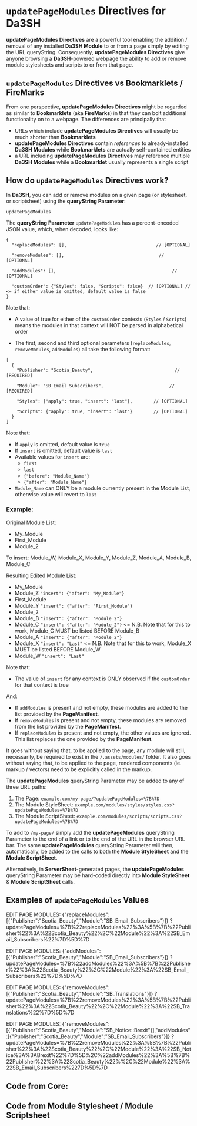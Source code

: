 # `updatePageModules` Directives for Da3SH
**updatePageModules Directives** are a powerful tool enabling the addition / removal of any installed **Da3SH Module** to or from a page simply by editing the URL queryString. Consequently, **updatePageModules Directives** give anyone browsing a **Da3SH**-powered webpage the ability to add or remove module stylesheets and scripts to or from that page.

## `updatePageModules` Directives vs Bookmarklets / FireMarks
From one perspective, **updatePageModules Directives** might be regarded as similar to **Bookmarklets** (aka **FireMarks**) in that they can bolt additional functionality on to a webpage. The differences are principally that

 - URLs which include **updatePageModules Directives** will usually be much shorter than **Bookmarklets**
 - **updatePageModules Directives** contain *references* to already-installed **Da3SH Modules** while **Bookmarklets** are actually self-contained entities
 - a URL including **updatePageModules Directives** may reference multiple **Da3SH Modules** while a **Bookmarklet** usually represents a single script 

## How do `updatePageModules` Directives work?
In **Da3SH**, you can add or remove modules on a given page (or stylesheet, or scriptsheet) using the **queryString Parameter**:

  `updatePageModules`


The **queryString Parameter** `updatePageModules` has a percent-encoded JSON value, which, when decoded, looks like:

```
{
  "replaceModules": [],		                             // [OPTIONAL]

  "removeModules": [],		                              // [OPTIONAL]

  "addModules": [],				                               // [OPTIONAL]

  "customOrder": {"Styles": false, "Scripts": false}  // [OPTIONAL]	// <= if either value is omitted, default value is false
}
```

Note that:

  - A value of true for either of the `customOrder` contexts (`Styles` / `Scripts`) means the modules in that context will NOT be parsed in alphabetical order

  - The first, second and third optional parameters (`replaceModules`, `removeModules`, `addModules`) all take the following format:
 
```
[
  {
  	"Publisher": "Scotia_Beauty",						        // [REQUIRED]

  	"Module": "SB_Email_Subscribers",					      // [REQUIRED]

  	"Styles": {"apply": true, "insert": "last"},		// [OPTIONAL]

  	"Scripts": {"apply": true, "insert": "last"}		// [OPTIONAL]
  }                                      						
]	
```

Note that:

 - If `apply` is omitted, default value is `true`
 - If `insert` is omitted, default value is `last`
 - Available values for `insert` are:
   - `first`
   - `last`
   - `{"before": "Module_Name"}`
   - `{"after": "Module_Name"}`
 - `Module_Name` can ONLY be a module currently present in the Module List, otherwise value will revert to `last`


### Example:

Original Module List:

 - My_Module
 - First_Module
 - Module_2

To insert: Module_W, Module_X, Module_Y, Module_Z, Module_A, Module_B, Module_C

Resulting Edited Module List:

 - My_Module
 - Module_Z		`"insert": {"after": "My_Module"}`
 - First_Module
 - Module_Y		`"insert": {"after": "First_Module"}`
 - Module_2
 - Module_B   `"insert": {"after": "Module_2"}`
 - Module_C		`"insert": {"after": "Module_2"}` 	<= N.B. Note that for this to work, Module_C MUST be listed BEFORE Module_B
 - Module_A		`"insert": {"after": "Module_2"}`
 - Module_X		`"insert": "Last"`				          <= N.B. Note that for this to work, Module_X MUST be listed BEFORE Module_W
 - Module_W		`"insert": "Last"`

Note that:

  - The value of `insert` for any context is ONLY observed if the `customOrder` for that context is true 

And:

  - If `addModules` is present and not empty, these modules are added to the list provided by the **PageManifest**.
  - If `removeModules` is present and not empty, these modules are removed from the list provided by the **PageManifest**.
  - If `replaceModules` is present and not empty, the other values are ignored. This list replaces the one provided by the **PageManifest**.


It goes without saying that, to be applied to the page, any module will still, necessarily, be required to exist in the `/.assets/modules/` folder.
It also goes without saying that, to be applied to the page, rendered components (ie. markup / vectors) need to be explicitly called in the markup.

The **updatePageModules** queryString Parameter may be added to any of three URL paths:

 1. The Page: `example.com/my-page/?updatePageModules=%7B%7D`
 2. The Module StyleSheet: `example.com/modules/styles/styles.css?updatePageModules=%7B%7D`
 3. The Module ScriptSheet: `example.com/modules/scripts/scripts.css?updatePageModules=%7B%7D`

 To add to `/my-page/` simply add the **updatePageModules** queryString Parameter to the end of a link or to the end of the URL in the browser URL bar.
 The same **updatePageModules** queryString Parameter will then, automatically, be added to the calls to both the **Module StyleSheet** and the **Module ScriptSheet**.
 
 Alternatively, in **ServerSheet**-generated pages, the **updatePageModules** queryString Parameter may be hard-coded directly into **Module StyleSheet** & **Module ScriptSheet** calls.


## Examples of `updatePageModules` Values

EDIT PAGE MODULES: {"replaceModules":[{"Publisher":"Scotia_Beauty","Module":"SB_Email_Subscribers"}]}
?updatePageModules=%7B%22replaceModules%22%3A%5B%7B%22Publisher%22%3A%22Scotia_Beauty%22%2C%22Module%22%3A%22SB_Email_Subscribers%22%7D%5D%7D

EDIT PAGE MODULES: {"addModules":[{"Publisher":"Scotia_Beauty","Module":"SB_Email_Subscribers"}]}
?updatePageModules=%7B%22addModules%22%3A%5B%7B%22Publisher%22%3A%22Scotia_Beauty%22%2C%22Module%22%3A%22SB_Email_Subscribers%22%7D%5D%7D

EDIT PAGE MODULES: {"removeModules":[{"Publisher":"Scotia_Beauty","Module":"SB_Translations"}]}
?updatePageModules=%7B%22removeModules%22%3A%5B%7B%22Publisher%22%3A%22Scotia_Beauty%22%2C%22Module%22%3A%22SB_Translations%22%7D%5D%7D

EDIT PAGE MODULES: {"removeModules":[{"Publisher":"Scotia_Beauty","Module":"SB_Notice::Brexit"}],"addModules":[{"Publisher":"Scotia_Beauty","Module":"SB_Email_Subscribers"}]}
?updatePageModules=%7B%22removeModules%22%3A%5B%7B%22Publisher%22%3A%22Scotia_Beauty%22%2C%22Module%22%3A%22SB_Notice%3A%3ABrexit%22%7D%5D%2C%22addModules%22%3A%5B%7B%22Publisher%22%3A%22Scotia_Beauty%22%%2C%22Module%22%3A%22SB_Email_Subscribers%227D%5D%7D



## Code from Core:



## Code from Module Stylesheet / Module Scriptsheet




